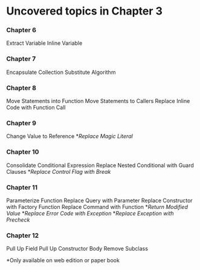 # Uncovered topics in Chapter 3

### Chapter 6
Extract Variable
Inline Variable

### Chapter 7
Encapsulate Collection
Substitute Algorithm

### Chapter 8
Move Statements into Function
Move Statements to Callers
Replace Inline Code with Function Call

### Chapter 9
Change Value to Reference
**Replace Magic Literal*

### Chapter 10
Consolidate Conditional Expression
Replace Nested Conditional with Guard Clauses
**Replace Control Flag with Break*

### Chapter 11
Parameterize Function
Replace Query with Parameter
Replace Constructor with Factory Function
Replace Command with Function
**Return Modified Value*
**Replace Error Code with Exception*
**Replace Exception with Precheck*

### Chapter 12
Pull Up Field
Pull Up Constructor Body
Remove Subclass


*Only available on web edition or paper book